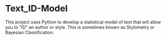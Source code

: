 # Text_ID-Model
This project uses Python to develop a statistical model of text that will allow you to "ID" an author or style. This is sometimes known as Stylometry or Bayesian Classification.
